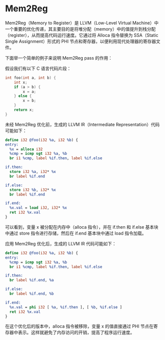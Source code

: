 # Mem2Reg

Mem2Reg（Memory to Register）是 LLVM（Low-Level Virtual Machine）中一个重要的优化传递，其主要目的是将堆分配（memory）中的值提升到栈分配（register），从而提高代码运行速度。它通过将 Alloca 指令替换为 SSA（Static Single Assignment）形式的 PHI 节点和寄存器，以便利用现代处理器的寄存器文件。

下面举一个简单的例子来说明 Mem2Reg pass 的作用：

假设我们有以下 C 语言代码片段：

```c
int foo(int a, int b) {
    int x;
    if (a > b) {
        x = a;
    } else {
        x = b;
    }
    return x;
}
```

未经 Mem2Reg 优化前，生成的 LLVM IR（Intermediate Representation）代码可能如下：

```llvm
define i32 @foo(i32 %a, i32 %b) {
entry:
  %x = alloca i32
  %cmp = icmp sgt i32 %a, %b
  br i1 %cmp, label %if.then, label %if.else

if.then:
  store i32 %a, i32* %x
  br label %if.end

if.else:
  store i32 %b, i32* %x
  br label %if.end

if.end:
  %x.val = load i32, i32* %x
  ret i32 %x.val
}
```

可以看到，变量 x 被分配在内存中（alloca 指令），并在 if.then 和 if.else 基本块中通过 store 指令进行存储，然后在 if.end 基本块中通过 load 指令加载。

应用 Mem2Reg 优化后，生成的 LLVM IR 代码可能如下：

```llvm
define i32 @foo(i32 %a, i32 %b) {
entry:
  %cmp = icmp sgt i32 %a, %b
  br i1 %cmp, label %if.then, label %if.else

if.then:
  br label %if.end, %a

if.else:
  br label %if.end, %b

if.end:
  %x.val = phi i32 [ %a, %if.then ], [ %b, %if.else ]
  ret i32 %x.val
}
```

在这个优化后的版本中，alloca 指令被移除，变量 x 的值直接通过 PHI 节点在寄存器中表示。这样就避免了内存访问的开销，提高了程序运行速度。
